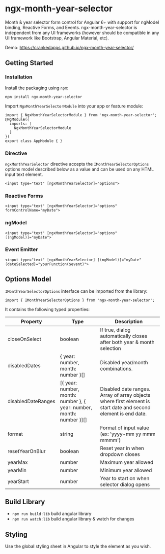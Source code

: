 # ngx-month-year-selector
Month & year selector form control for Angular 6+ with support for ngModel binding, Reactive Forms, and Events.  ngx-month-year-selector is independent from any UI frameworks (however should be compatible in any UI framework like Bootstrap, Angular Material, etc).

Demo: https://crankedapps.github.io/ngx-month-year-selector/

## Getting Started

### Installation
Install the packaging using `npm`:
```
npm install ngx-month-year-selector
```
Import `NgxMonthYearSelectorModule` into your app or feature module:
```
import { NgxMonthYearSelectorModule } from 'ngx-month-year-selector';
@NgModule({
  imports: [
    NgxMonthYearSelectorModule
  ]
})
export class AppModule { }
```

### Directive
`ngxMonthYearSelector` directive accepts the `IMonthYearSelectorOptions` options model described below as a value and can be used on any HTML input text element.
```
<input type="text" [ngxMonthYearSelector]="options">
```

### Reactive Forms
```
<input type="text" [ngxMonthYearSelector]="options" formControlName="myDate">
```

### ngModel
```
<input type="text" [ngxMonthYearSelector]="options" [(ngModel)]="myDate">
```

### Event Emitter
```
<input type="text" [ngxMonthYearSelector] [(ngModel)]="myDate" (dateSelected)="yourFunction($event)">
```

## Options Model
`IMonthYearSelectorOptions` interface can be imported from the library:
```
import { IMonthYearSelectorOptions } from 'ngx-month-year-selector';
```
It contains the following typed properties:

| Property 	| Type 	| Description 	|
|-------------------	|----------------------------------------------------------------------	|-----------------------------------------------------------------------------------------------------------------	|
| closeOnSelect 	| boolean 	| If true, dialog automatically closes after both year & month selection 	|
| disabledDates 	| {  year: number, month: number }[] 	| Disabled year/month combinations.  	|
| disabledDateRanges 	| [{ year: number, month: number }, { year: number, month: number }][] 	| Disabled date ranges.  Array of array objects where first element is start date and second element is end date. 	|
| format 	| string 	| Format of input value (ex: 'yyyy-mm yy mmm mmmm') 	|
| resetYearOnBlur 	| boolean 	| Reset year in when dropdown closes 	|
| yearMax 	| number 	| Maximum year allowed 	|
| yearMin 	| number 	| Minimum year allowed 	|
| yearStart 	| number 	| Year to start on when selector dialog opens 	|

## Build Library
* `npm run build:lib` build angular library
* `npm run watch:lib` build angular library & watch for changes

## Styling
Use the global styling sheet in Angular to style the element as you wish.